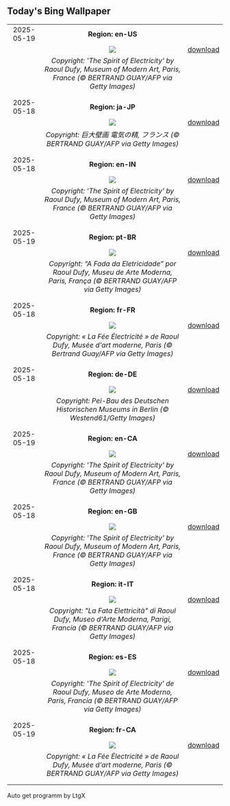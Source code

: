 ## Today's Bing Wallpaper
|      |      |      |
| :----: | :----: | :----: |
|2025-05-19|**Region: en-US**||
||![](https://www.bing.com/th?id=OHR.DufyRoom_EN-US3759763345_UHD.jpg&pid=hp&w=1152&h=648&rs=1&c=4)| [download](https://www.bing.com/th?id=OHR.DufyRoom_EN-US3759763345_UHD.jpg)|
||*Copyright: 'The Spirit of Electricity' by Raoul Dufy, Museum of Modern Art, Paris, France (© BERTRAND GUAY/AFP via Getty Images)*
||
|||
|2025-05-18|**Region: ja-JP**||
||![](https://www.bing.com/th?id=OHR.DufyRoom_JA-JP7244878631_UHD.jpg&pid=hp&w=1152&h=648&rs=1&c=4)| [download](https://www.bing.com/th?id=OHR.DufyRoom_JA-JP7244878631_UHD.jpg)|
||*Copyright: 巨大壁画 電気の精, フランス (© BERTRAND GUAY/AFP via Getty Images)*
||
|||
|2025-05-18|**Region: en-IN**||
||![](https://www.bing.com/th?id=OHR.DufyRoom_EN-IN8856962782_UHD.jpg&pid=hp&w=1152&h=648&rs=1&c=4)| [download](https://www.bing.com/th?id=OHR.DufyRoom_EN-IN8856962782_UHD.jpg)|
||*Copyright: 'The Spirit of Electricity' by Raoul Dufy, Museum of Modern Art, Paris, France (© BERTRAND GUAY/AFP via Getty Images)*
||
|||
|2025-05-19|**Region: pt-BR**||
||![](https://www.bing.com/th?id=OHR.DufyRoom_PT-BR8646491338_UHD.jpg&pid=hp&w=1152&h=648&rs=1&c=4)| [download](https://www.bing.com/th?id=OHR.DufyRoom_PT-BR8646491338_UHD.jpg)|
||*Copyright: “A Fada da Eletricidade” por Raoul Dufy, Museu de Arte Moderna, Paris, França (© BERTRAND GUAY/AFP via Getty Images)*
||
|||
|2025-05-18|**Region: fr-FR**||
||![](https://www.bing.com/th?id=OHR.DufyRoom_FR-FR5402586518_UHD.jpg&pid=hp&w=1152&h=648&rs=1&c=4)| [download](https://www.bing.com/th?id=OHR.DufyRoom_FR-FR5402586518_UHD.jpg)|
||*Copyright: « La Fée Électricité » de Raoul Dufy, Musée d'art moderne, Paris (© Bertrand Guay/AFP via Getty Images)*
||
|||
|2025-05-18|**Region: de-DE**||
||![](https://www.bing.com/th?id=OHR.BerlinHistoryMuseum_DE-DE3052163032_UHD.jpg&pid=hp&w=1152&h=648&rs=1&c=4)| [download](https://www.bing.com/th?id=OHR.BerlinHistoryMuseum_DE-DE3052163032_UHD.jpg)|
||*Copyright: Pei-Bau des Deutschen Historischen Museums in Berlin (© Westend61/Getty Images)*
||
|||
|2025-05-19|**Region: en-CA**||
||![](https://www.bing.com/th?id=OHR.DufyRoom_EN-CA3157009683_UHD.jpg&pid=hp&w=1152&h=648&rs=1&c=4)| [download](https://www.bing.com/th?id=OHR.DufyRoom_EN-CA3157009683_UHD.jpg)|
||*Copyright: 'The Spirit of Electricity' by Raoul Dufy, Museum of Modern Art, Paris, France (© BERTRAND GUAY/AFP via Getty Images)*
||
|||
|2025-05-18|**Region: en-GB**||
||![](https://www.bing.com/th?id=OHR.DufyRoom_EN-GB0919090410_UHD.jpg&pid=hp&w=1152&h=648&rs=1&c=4)| [download](https://www.bing.com/th?id=OHR.DufyRoom_EN-GB0919090410_UHD.jpg)|
||*Copyright: 'The Spirit of Electricity' by Raoul Dufy, Museum of Modern Art, Paris, France (© BERTRAND GUAY/AFP via Getty Images)*
||
|||
|2025-05-18|**Region: it-IT**||
||![](https://www.bing.com/th?id=OHR.DufyRoom_IT-IT9020627686_UHD.jpg&pid=hp&w=1152&h=648&rs=1&c=4)| [download](https://www.bing.com/th?id=OHR.DufyRoom_IT-IT9020627686_UHD.jpg)|
||*Copyright: "La Fata Elettricità" di Raoul Dufy, Museo d'Arte Moderna, Parigi, Francia (© BERTRAND GUAY/AFP via Getty Images)*
||
|||
|2025-05-18|**Region: es-ES**||
||![](https://www.bing.com/th?id=OHR.DufyRoom_ES-ES6280339322_UHD.jpg&pid=hp&w=1152&h=648&rs=1&c=4)| [download](https://www.bing.com/th?id=OHR.DufyRoom_ES-ES6280339322_UHD.jpg)|
||*Copyright: 'The Spirit of Electricity' de Raoul Dufy, Museo de Arte Moderno, París, Francia (© BERTRAND GUAY/AFP via Getty Images)*
||
|||
|2025-05-19|**Region: fr-CA**||
||![](https://www.bing.com/th?id=OHR.DufyRoom_FR-CA2079016869_UHD.jpg&pid=hp&w=1152&h=648&rs=1&c=4)| [download](https://www.bing.com/th?id=OHR.DufyRoom_FR-CA2079016869_UHD.jpg)|
||*Copyright: « La Fée Électricité » de Raoul Dufy, Musée d'art moderne, Paris (© BERTRAND GUAY/AFP via Getty Images)*
||
|||

Auto get programm by LtgX
